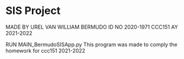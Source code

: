 # SIS Project
 
MADE BY UREL VAN WILLIAM BERMUDO
ID NO 2020-1971
CCC151 AY 2021-2022

RUN MAIN_BermudoSISApp.py
This program was made to comply the homework for ccc151 2021-2022

